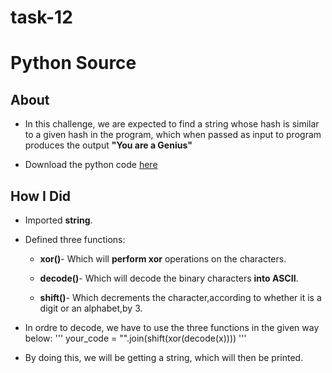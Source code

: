 # task-12

# Python Source

## About

  * In this challenge, we are expected to find a string whose hash is similar to a given hash in the program, which when passed as input to program produces the output **"You are a Genius"**

  * Download the python code [here](https://drive.google.com/file/d/0B3sOPp4yzeLTdHZiazhmNFZ2VEE/view?usp=sharing)

## How I Did

* Imported **string**.

* Defined three functions:
   * **xor()**- Which will **perform xor** operations on the characters.

   * **decode()**- Which will decode the binary characters **into ASCII**.

   * **shift()**- Which decrements the character,according to whether it is a digit or an alphabet,by 3.

* In ordre to decode, we have to use the three functions in the given way below:
    '''
    your_code = "".join(shift(xor(decode(x))))
    '''
* By doing this, we will be getting a string, which will then be printed.

